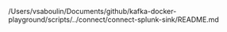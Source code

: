 /Users/vsaboulin/Documents/github/kafka-docker-playground/scripts/../connect/connect-splunk-sink/README.md
